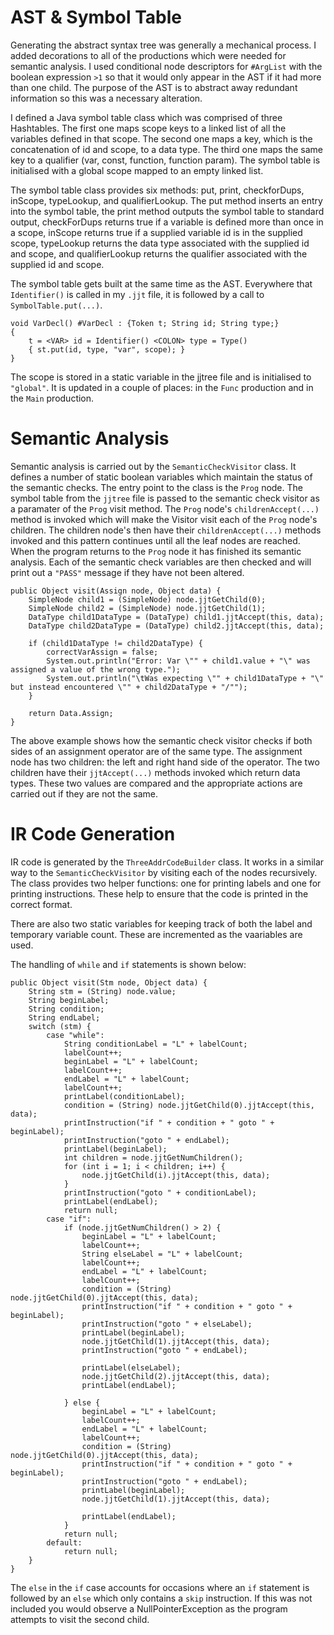 # AST & Symbol Table
Generating the abstract syntax tree was generally a mechanical process. I added decorations to all of the productions which were needed for semantic analysis. I used conditional node descriptors for `#ArgList` with the boolean expression `>1` so that it would only appear in the AST if it had more than one child. The purpose of the AST is to abstract away redundant information so this was a necessary alteration.


I defined a Java symbol table class which was comprised of three Hashtables. The first one maps scope keys to a linked list of all the variables defined in that scope. The second one maps a key, which is the concatenation of id and scope, to a data type. The third one maps the same key to a qualifier (var, const, function, function param). The symbol table is initialised with a global scope mapped to an empty linked list.

The symbol table class provides six methods: put, print, checkforDups, inScope, typeLookup, and qualifierLookup. The put method inserts an entry into the symbol table, the print method outputs the symbol table to standard output, checkForDups returns true if a variable is defined more than once in a scope, inScope returns true if a supplied variable id is in the supplied scope, typeLookup returns the data type associated with the supplied id and scope, and qualifierLookup returns the qualifier associated with the supplied id and scope.

The symbol table gets built at the same time as the AST. Everywhere that `Identifier()` is called in my `.jjt` file, it is followed by a call to `SymbolTable.put(...)`.

```
void VarDecl() #VarDecl : {Token t; String id; String type;}
{
	t = <VAR> id = Identifier() <COLON> type = Type()
	{ st.put(id, type, "var", scope); }
}
```

The scope is stored in a static variable in the jjtree file and is initialised to `"global"`. It is updated in a couple of places: in the `Func` production and in the `Main` production.


# Semantic Analysis
Semantic analysis is carried out by the `SemanticCheckVisitor` class. It defines a number of static boolean variables which maintain the status of the semantic checks. The entry point to the class is the `Prog` node. The symbol table from the `jjtree` file is passed to the semantic check visitor as a paramater of the `Prog` visit method. The `Prog` node's `childrenAccept(...)` method is invoked which will make the Visitor visit each of the `Prog` node's children. The children node's then have their `childrenAccept(...)` methods invoked and this pattern continues until all the leaf nodes are reached. When the program returns to the `Prog` node it has finished its semantic analysis. Each of the semantic check variables are then checked and will print out a `"PASS"` message if they have not been altered.

```
public Object visit(Assign node, Object data) {
	SimpleNode child1 = (SimpleNode) node.jjtGetChild(0);
	SimpleNode child2 = (SimpleNode) node.jjtGetChild(1);
	DataType child1DataType = (DataType) child1.jjtAccept(this, data);
	DataType child2DataType = (DataType) child2.jjtAccept(this, data);
	
	if (child1DataType != child2DataType) {
		correctVarAssign = false;
		System.out.println("Error: Var \"" + child1.value + "\" was assigned a value of the wrong type.");
		System.out.println("\tWas expecting \"" + child1DataType + "\" but instead encountered \"" + child2DataType + "/"");
	}
	
	return Data.Assign;
}
```

The above example shows how the semantic check visitor checks if both sides of an assignment operator are of the same type. The assignment node has two children: the left and right hand side of the operator. The two children have their `jjtAccept(...)` methods invoked which return data types. These two values are compared and the appropriate actions are carried out if they are not the same.


# IR Code Generation
IR code is generated by the `ThreeAddrCodeBuilder` class. It works in a similar way to the `SemanticCheckVisitor` by visiting each of the nodes recursively. The class provides two helper functions: one for printing labels and one for printing instructions. These help to ensure that the code is printed in the correct format.


 There are also two static variables for keeping track of both the label and temporary variable count. These are incremented as the vaariables are used.
 
The handling of `while` and `if` statements is shown below:

```
public Object visit(Stm node, Object data) {
    String stm = (String) node.value;
    String beginLabel;
    String condition;
    String endLabel;
    switch (stm) {
        case "while":
            String conditionLabel = "L" + labelCount;
            labelCount++;
            beginLabel = "L" + labelCount;
            labelCount++;
            endLabel = "L" + labelCount;
            labelCount++;
            printLabel(conditionLabel);
            condition = (String) node.jjtGetChild(0).jjtAccept(this, data);
            printInstruction("if " + condition + " goto " + beginLabel);
            printInstruction("goto " + endLabel);
            printLabel(beginLabel);
            int children = node.jjtGetNumChildren();
            for (int i = 1; i < children; i++) {
                node.jjtGetChild(i).jjtAccept(this, data);
            }
            printInstruction("goto " + conditionLabel);
            printLabel(endLabel);
            return null;
        case "if":
            if (node.jjtGetNumChildren() > 2) {
                beginLabel = "L" + labelCount;
                labelCount++;
                String elseLabel = "L" + labelCount;
                labelCount++;
                endLabel = "L" + labelCount;
                labelCount++;
                condition = (String) node.jjtGetChild(0).jjtAccept(this, data);
                printInstruction("if " + condition + " goto " + beginLabel);
                printInstruction("goto " + elseLabel);
                printLabel(beginLabel);
                node.jjtGetChild(1).jjtAccept(this, data);
                printInstruction("goto " + endLabel);
            
                printLabel(elseLabel);
                node.jjtGetChild(2).jjtAccept(this, data);
                printLabel(endLabel);
		
            } else {
                beginLabel = "L" + labelCount;
                labelCount++;
                endLabel = "L" + labelCount;
                labelCount++;
                condition = (String) node.jjtGetChild(0).jjtAccept(this, data);
                printInstruction("if " + condition + " goto " + beginLabel);
                printInstruction("goto " + endLabel);
                printLabel(beginLabel);
                node.jjtGetChild(1).jjtAccept(this, data);
            
                printLabel(endLabel);
            }
            return null;
        default:
            return null;
    }
}
```

The `else` in the `if` case accounts for occasions where an `if` statement is followed by an `else` which only contains a `skip` instruction. If this was not included you would observe a NullPointerException as the program attempts to visit the second child.

